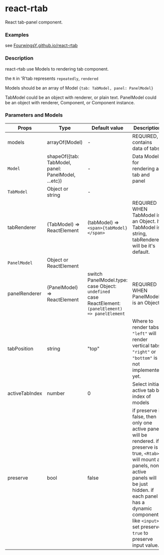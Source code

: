 # react-rtab
React tab-panel component.

### Examples
see [FourwingsY.github.io/react-rtab](FourwingsY.github.io/react-rtab)

### Description
react-rtab use Models to rendering tab component.

the `R` in 'R'tab represents `repeatedly`, `rendered`

Models should be an array of Model `{tab: TabModel, panel: PanelModel}`

TabModel could be an object with renderer, or plain text.
PanelModel could be an object with renderer, Component, or Component instance.

### Parameters and Models
| Props | Type | Default value | Description |
| ----- | ---- | ------------- | ----------- |
| models | arrayOf(Model) | - | REQUIRED, contains data of tabs |
| `Model` | shapeOf({tab: TabModel, panel: PanelModel, ...etc}) | - | Data Model for rendering a tab and panel |
| `TabModel` | Object or string | - |  |
| tabRenderer | (TabModel) => ReactElement | (tabModel) => `<span>{tabModel}</span>` | REQUIRED WHEN TabModel is an Object. If TabModel is string, tabRenderer will be it's default. |
| `PanelModel` | Object or ReactElement |  |  |
| panelRenderer | (PanelModel) => ReactElement | switch PanelModel.type:<br> case Object: `undefined`<br> case ReactElement: `(panelElement) => panelElement` | REQUIRED WHEN PanelModel is an Object |
| tabPosition | string | "top" | Where to render tabs. `"left"` will render vertical tabs. `"right"` or `"bottom"` is not implemented yet. |
| activeTabIndex | number | 0 | Select initial active tab by index of models |
| preserve | bool | false | if preserve is false, then only one active panel will be rendered. if preserve is true, `<Rtab>` will mount all panels, non-active panels will be just hidden. if each panel has a dynamic component like `<input>`, set preserve `true` to preserve input value. |
